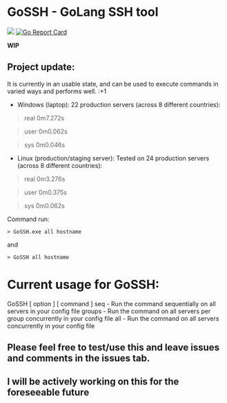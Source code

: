 # GoSSH  -  GoLang SSH tool

![](https://github.com/Aponiatowski/GoSSH/workflows/GoSSH/badge.svg)     [![Go Report Card](https://goreportcard.com/badge/github.com/APoniatowski/GoSSH)](https://goreportcard.com/report/github.com/APoniatowski/GoSSH)

**WIP**

## Project update:
It is currently in an usable state, and can be used to execute commands in varied ways and performs well. :+1

* Windows (laptop):
22 production servers (across 8 different countries):

> real    0m7.272s

> user    0m0.062s

> sys     0m0.046s

* Linux (production/staging server):
Tested on 24 production servers (across 8 different countries):

> real    0m3.276s

> user    0m0.375s

> sys     0m0.062s

Command run:

```> GoSSH.exe all hostname```

and

```> GoSSH all hostname```



# Current usage for GoSSH:
GoSSH [ option ] [ command ]
  seq           - Run the command sequentially on all servers in your config file
  groups        - Run the command on all servers per group concurrently in your config file
  all           - Run the command on all servers concurrently in your config file

## Please feel free to test/use this and leave issues and comments in the issues tab.
## I will be actively working on this for the foreseeable future
